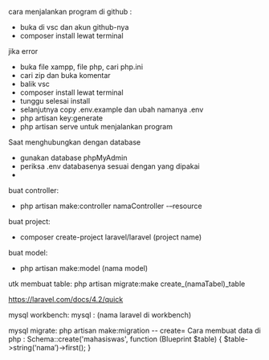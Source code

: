 cara menjalankan program di github :
- buka di vsc dan akun github-nya
- composer install lewat terminal

jika error
- buka file xampp, file php, cari php.ini
- cari zip dan buka komentar
- balik vsc
- composer install lewat terminal
- tunggu selesai install
- selanjutnya copy .env.example dan ubah namanya .env
- php artisan key:generate
- php artisan serve untuk menjalankan program

Saat menghubungkan dengan database
- gunakan database phpMyAdmin
- periksa .env databasenya sesuai dengan yang dipakai
- 

buat controller:
- php artisan make:controller namaController -–resource

buat project:
- composer create-project laravel/laravel (project name)

buat model:
- php artisan make:model (nama model)

utk membuat table:
php artisan migrate:make create_(namaTabel)_table

https://laravel.com/docs/4.2/quick

mysql workbench:
mysql : (nama laravel di workbench)

mysql migrate:
php artisan make:migration <nama-migration> -- create=<nama-tabel>
Cara membuat data di php : 
 Schema::create('mahasiswas', function (Blueprint $table) {
$table->string(‘nama’)->first();
}
